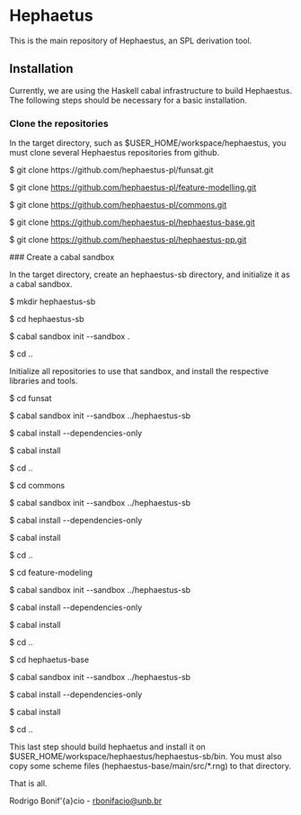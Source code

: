 # Hephaetus

This is the main repository of Hephaestus, an SPL derivation tool. 

## Installation  

Currently, we are using the Haskell cabal infrastructure to build 
Hephaestus. The following steps should be necessary for a basic 
installation. 

### Clone the repositories

In the target directory, such as $USER_HOME/workspace/hephaestus, you 
must clone several Hephaestus repositories from github. 

<verbatim>
$ git clone https://github.com/hephaestus-pl/funsat.git

$ git clone https://github.com/hephaestus-pl/feature-modelling.git

$ git clone https://github.com/hephaestus-pl/commons.git 

$ git clone https://github.com/hephaestus-pl/hephaestus-base.git

$ git clone https://github.com/hephaestus-pl/hephaestus-pp.git

</verbatim>
### Create a cabal sandbox

In the target directory, create an hephaestus-sb directory, and initialize 
it as a cabal sandbox. 

$ mkdir hephaestus-sb

$ cd hephaestus-sb

$ cabal sandbox init --sandbox .

$ cd ..

Initialize all repositories to use that sandbox, and install the respective libraries and tools. 

$ cd funsat
 
$ cabal sandbox init --sandbox ../hephaestus-sb

$ cabal install --dependencies-only

$ cabal install

$ cd ..

$ cd commons

$ cabal sandbox init --sandbox ../hephaestus-sb

$ cabal install --dependencies-only

$ cabal install

$ cd ..

$ cd feature-modeling 

$ cabal sandbox init --sandbox ../hephaestus-sb

$ cabal install --dependencies-only

$ cabal install

$ cd ..

$ cd hephaetus-base

$ cabal sandbox init --sandbox ../hephaestus-sb

$ cabal install --dependencies-only

$ cabal install

$ cd ..

This last step should build hephaetus and install it on 
$USER_HOME/workspace/hephaestus/hephaestus-sb/bin. You 
must also copy some scheme files (hephaestus-base/main/src/*.rng) 
to that directory. 

That is all. 

Rodrigo Bonif\'{a}cio - rbonifacio@unb.br